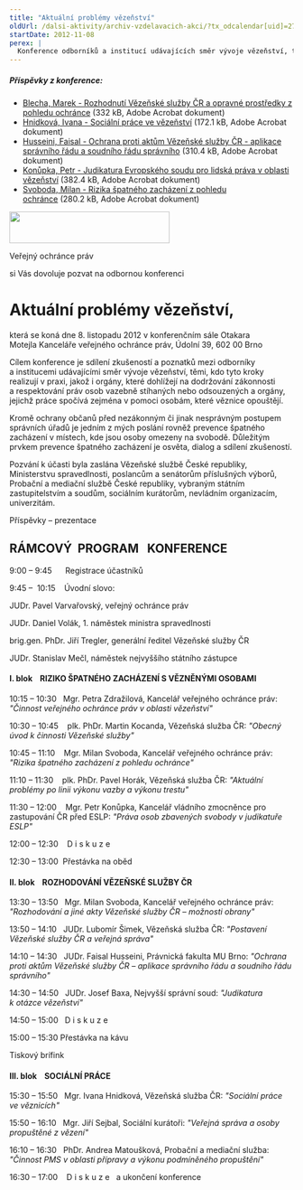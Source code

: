 ```yaml
---
title: "Aktuální problémy vězeňství"
oldUrl: /dalsi-aktivity/archiv-vzdelavacich-akci/?tx_odcalendar[uid]=27&cHash=5b17f02fca5b9ecc21be6b8816c5223c
startDate: 2012-11-08
perex: |
  Konference odborníků a institucí udávajících směr vývoje vězeňství, těch, kdo tyto kroky realizují v praxi, orgánů dohlížejích na dodržování zákonnosti a respektování práv osob vazebně stíhaných nebo odsouzených a orgánů, jejichž práce spočívá zejména v pomoci osobám, které věznice opouštějí.
---
```


<h5>Příspěvky z konference:</h5><ul><li><a href="/uploads-import/Konference/Konference_2012/Blecha_Rozhodnuti.pdf" target="_blank">Blecha, Marek - Rozhodnutí Vězeňské služby ČR a opravné prostředky z pohledu ochránce</a> (332 kB, Adobe Acrobat dokument)</li><li><a href="/uploads-import/Konference/Konference_2012/Hnidkova_Socialni-prace.pdf" target="_blank">Hnidková, Ivana - Sociální práce ve vězeňství</a> (172.1 kB, Adobe Acrobat dokument)</li><li><a href="/uploads-import/Konference/Konference_2012/Husseini_Ochrana.pdf" target="_blank">Husseini, Faisal - Ochrana proti aktům Vězeňské služby ČR - aplikace správního řádu a soudního řádu správního</a> (310.4 kB, Adobe Acrobat dokument)</li><li><a href="/uploads-import/Konference/Konference_2012/Konupka_Judikatura.pdf" target="_blank">Konůpka, Petr - Judikatura Evropského soudu pro lidská práva v oblasti vězeňství</a> (382.4 kB, Adobe Acrobat dokument)</li><li><a href="/uploads-import/Konference/Konference_2012/Svoboda_Rizika.pdf" target="_blank">Svoboda, Milan - Rizika špatného zacházení z pohledu ochránce</a> (280.2 kB, Adobe Acrobat dokument)</li></ul><p></p>

<p><img src="/uploads-import/uploads/RTEmagicC_logo-male2_02.jpg.jpg" height="56" width="284" alt="" /></p>
<p>Veřejný ochránce práv</p>
<p>si Vás dovoluje pozvat na odbornou konferenci </p><h1>Aktuální problémy vězeňství, </h1><p>která se koná dne 8. listopadu 2012 v konferenčním sále Otakara Motejla Kanceláře veřejného ochránce práv, Údolní 39, 602 00 Brno</p>
<p>Cílem konference je sdílení zkušeností a poznatků mezi odborníky a institucemi udávajícími směr vývoje vězeňství, těmi, kdo tyto kroky realizují v praxi, jakož i orgány, které dohlížejí na dodržování zákonnosti a respektování práv osob vazebně stíhaných nebo odsouzených a orgány, jejichž práce spočívá zejména v pomoci osobám, které věznice opouštějí. </p>
<p>Kromě ochrany občanů před nezákonným či jinak nesprávným postupem správních úřadů je jedním z mých poslání rovněž prevence špatného zacházení v místech, kde jsou osoby omezeny na svobodě. Důležitým prvkem prevence špatného zacházení je osvěta, dialog a sdílení zkušeností.</p>
<p>Pozvání k účasti byla zaslána Vězeňské službě České republiky, Ministerstvu spravedlnosti, poslancům a senátorům příslušných výborů, Probační a mediační službě České republiky, vybraným státním zastupitelstvím a soudům, sociálním kurátorům, nevládním organizacím, univerzitám.</p>
<p>Příspěvky – prezentace</p><h2>RÁMCOVÝ  PROGRAM   KONFERENCE</h2><p>9:00 – 9:45      Registrace účastníků</p>
<p>9:45 –  10:15    Úvodní slovo:   </p>
<p>JUDr. Pavel Varvařovský, veřejný ochránce práv</p>
<p>JUDr. Daniel Volák, 1. náměstek ministra spravedlnosti</p>
<p>brig.gen. PhDr. Jiří Tregler, generální ředitel Vězeňské služby ČR</p>
<p>JUDr. Stanislav Mečl, náměstek nejvyššího státního zástupce</p><h4>I. blok    RIZIKO ŠPATNÉHO ZACHÁZENÍ S VĚZNĚNÝMI OSOBAMI </h4><p>10:15 – 10:30   Mgr. Petra Zdražilová, Kancelář veřejného ochránce práv: <em>&quot;Činnost veřejného ochránce práv v oblasti vězeňství&quot;</em></p>
<p>10:30 – 10:45    plk. PhDr. Martin Kocanda, Vězeňská služba ČR: <em>&quot;Obecný úvod k činnosti Vězeňské služby&quot;</em></p>
<p>10:45 – 11:10    Mgr. Milan Svoboda, Kancelář veřejného ochránce práv: <em>&quot;Rizika špatného zacházení z pohledu ochránce&quot;</em></p>
<p>11:10 – 11:30    plk. PhDr. Pavel Horák, Vězeňská služba ČR: <em>&quot;Aktuální problémy po linii výkonu vazby a výkonu trestu&quot;</em></p>
<p>11:30 – 12:00    Mgr. Petr Konůpka, Kancelář vládního zmocněnce pro zastupování ČR před ESLP: <em>&quot;Práva osob zbavených svobody v judikatuře ESLP&quot;</em></p>
<p>12:00 – 12:30    D i s k u z e</p>
<p>12:30 – 13:00  Přestávka na oběd</p><h4>II. blok    ROZHODOVÁNÍ VĚZEŇSKÉ SLUŽBY ČR</h4><p>13:30 – 13:50   Mgr. Milan Svoboda, Kancelář veřejného ochránce práv: <em>&quot;Rozhodování a jiné akty Vězeňské služby ČR – možnosti obrany&quot;</em></p>
<p>13:50 – 14:10   JUDr. Lubomír Šimek, Vězeňská služba ČR: <em>&quot;Postavení Vězeňské služby ČR a veřejná správa&quot;</em></p>
<p>14:10 – 14:30   JUDr. Faisal Husseini, Právnická fakulta MU Brno: <em>&quot;Ochrana proti aktům Vězeňské služby ČR – aplikace správního řádu a soudního řádu správního&quot;</em></p>
<p>14:30 – 14:50   JUDr. Josef Baxa, Nejvyšší správní soud: <em>&quot;Judikatura k otázce vězeňství&quot;</em></p>
<p>14:50 – 15:00   D i s k u z e</p>
<p>15:00 – 15:30 Přestávka na kávu</p>
<p>Tiskový brífink</p><h4>III. blok    SOCIÁLNÍ PRÁCE </h4><p>15:30 – 15:50   Mgr. Ivana Hnidková, Vězeňská služba ČR: <em>&quot;Sociální práce ve věznicích&quot;</em></p>
<p>15:50 – 16:10   Mgr. Jiří Sejbal, Sociální kurátoři: <em>&quot;Veřejná správa a osoby propuštěné z vězení&quot;</em></p>
<p>16:10 – 16:30   PhDr. Andrea Matoušková, Probační a mediační služba: <em>&quot;Činnost PMS v oblasti přípravy a výkonu podmíněného propuštění&quot;</em></p>
<p>16:30 – 17:00    D i s k u z e   a ukončení konference</p>
